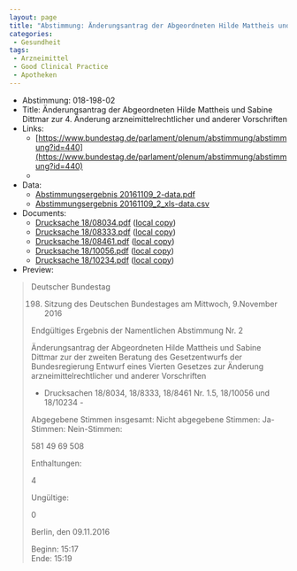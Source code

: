 ```yaml
---
layout: page
title: "Abstimmung: Änderungsantrag der Abgeordneten Hilde Mattheis und Sabine Dittmar zur 4. Änderung arzneimittelrechtlicher und anderer Vorschriften"
categories:
 - Gesundheit
tags:
 - Arzneimittel
 - Good Clinical Practice
 - Apotheken
---
```


* Abstimmung: 018-198-02
* Title: Änderungsantrag der Abgeordneten Hilde Mattheis und Sabine Dittmar zur 4. Änderung arzneimittelrechtlicher und anderer Vorschriften
* Links: 
    * [https://www.bundestag.de/parlament/plenum/abstimmung/abstimmung?id=440](https://www.bundestag.de/parlament/plenum/abstimmung/abstimmung?id=440)
    * 
* Data: 
    * [Abstimmungsergebnis 20161109_2-data.pdf](/res/abstimmungsliste/20161109_2-data.pdf)
    * [Abstimmungsergebnis 20161109_2_xls-data.csv](/res/abstimmungsliste/analyses/20161109_2_xls-data.csv)
* Documents: 
    * [Drucksache 18/08034.pdf](http://dip21.bundestag.de/dip21/btd/18/080/1808034.pdf) ([local copy](/res/abstimmungsdaten/018-198-02/1808034.pdf))
    * [Drucksache 18/08333.pdf](http://dip21.bundestag.de/dip21/btd/18/083/1808333.pdf) ([local copy](/res/abstimmungsdaten/018-198-02/1808333.pdf))
    * [Drucksache 18/08461.pdf](http://dip21.bundestag.de/dip21/btd/18/084/1808461.pdf) ([local copy](/res/abstimmungsdaten/018-198-02/1808461.pdf))
    * [Drucksache 18/10056.pdf](http://dip21.bundestag.de/dip21/btd/18/100/1810056.pdf) ([local copy](/res/abstimmungsdaten/018-198-02/1810056.pdf))
    * [Drucksache 18/10234.pdf](http://dip21.bundestag.de/dip21/btd/18/102/1810234.pdf) ([local copy](/res/abstimmungsdaten/018-198-02/1810234.pdf))
* Preview: 
> Deutscher Bundestag
> 
> 198. Sitzung des Deutschen Bundestages
> am Mittwoch, 9.November 2016
> 
> Endgültiges Ergebnis der Namentlichen Abstimmung Nr. 2
> 
> Änderungsantrag der Abgeordneten Hilde Mattheis und Sabine Dittmar
> zur der zweiten Beratung des Gesetzentwurfs der Bundesregierung
> Entwurf eines Vierten Gesetzes zur Änderung arzneimittelrechtlicher und anderer
> Vorschriften
> - Drucksachen 18/8034, 18/8333, 18/8461 Nr. 1.5, 18/10056 und 18/10234 -
> 
> Abgegebene Stimmen insgesamt:
> Nicht abgegebene Stimmen:
> Ja-Stimmen:
> Nein-Stimmen:
> 
> 581
> 49
> 69
> 508
> 
> Enthaltungen:
> 
> 4
> 
> Ungültige:
> 
> 0
> 
> Berlin, den 09.11.2016
> 
> Beginn: 15:17  
> Ende: 15:19
